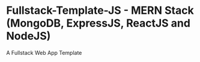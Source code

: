 # Fullstack-Template-JS - MERN Stack (MongoDB, ExpressJS, ReactJS and NodeJS)
A Fullstack Web App Template
